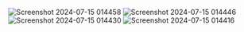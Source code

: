 ![Screenshot 2024-07-15 014458](https://github.com/user-attachments/assets/41b16e1e-deb1-4f97-9ec3-bc2da286cc9a)
![Screenshot 2024-07-15 014446](https://github.com/user-attachments/assets/f41485d1-ed7f-453a-9afa-f995b64d2b12)
![Screenshot 2024-07-15 014430](https://github.com/user-attachments/assets/f56886ef-e553-489b-a29a-9595435d9636)
![Screenshot 2024-07-15 014416](https://github.com/user-attachments/assets/4b4a7e82-59a8-4788-9bc2-de810877d9e8)
